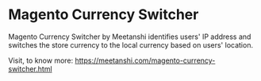 # Magento Currency Switcher

Magento Currency Switcher by Meetanshi identifies users' IP address and switches the store currency to the local currency based on users' location.

Visit, to know more: https://meetanshi.com/magento-currency-switcher.html